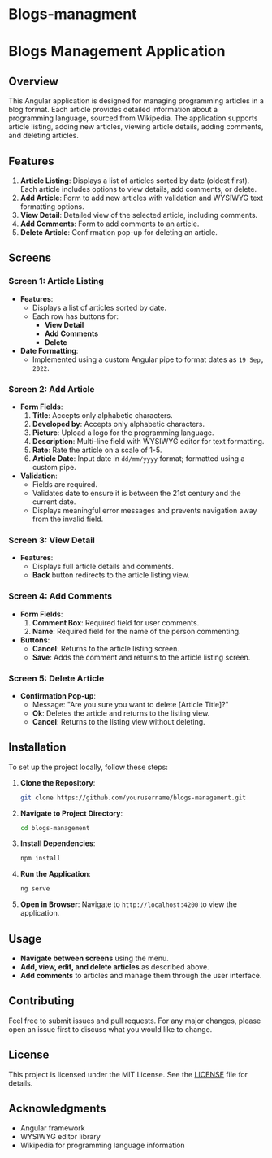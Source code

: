 # Blogs-managment

# Blogs Management Application

## Overview

This Angular application is designed for managing programming articles in a blog format. Each article provides detailed information about a programming language, sourced from Wikipedia. The application supports article listing, adding new articles, viewing article details, adding comments, and deleting articles.

## Features

1. **Article Listing**: Displays a list of articles sorted by date (oldest first). Each article includes options to view details, add comments, or delete.
2. **Add Article**: Form to add new articles with validation and WYSIWYG text formatting options.
3. **View Detail**: Detailed view of the selected article, including comments.
4. **Add Comments**: Form to add comments to an article.
5. **Delete Article**: Confirmation pop-up for deleting an article.

## Screens

### Screen 1: Article Listing

- **Features**:
  - Displays a list of articles sorted by date.
  - Each row has buttons for:
    - **View Detail**
    - **Add Comments**
    - **Delete**
- **Date Formatting**:
  - Implemented using a custom Angular pipe to format dates as `19 Sep, 2022`.

### Screen 2: Add Article

- **Form Fields**:
  1. **Title**: Accepts only alphabetic characters.
  2. **Developed by**: Accepts only alphabetic characters.
  3. **Picture**: Upload a logo for the programming language.
  4. **Description**: Multi-line field with WYSIWYG editor for text formatting.
  5. **Rate**: Rate the article on a scale of 1-5.
  6. **Article Date**: Input date in `dd/mm/yyyy` format; formatted using a custom pipe.
- **Validation**:
  - Fields are required.
  - Validates date to ensure it is between the 21st century and the current date.
  - Displays meaningful error messages and prevents navigation away from the invalid field.

### Screen 3: View Detail

- **Features**:
  - Displays full article details and comments.
  - **Back** button redirects to the article listing view.

### Screen 4: Add Comments

- **Form Fields**:
  1. **Comment Box**: Required field for user comments.
  2. **Name**: Required field for the name of the person commenting.
- **Buttons**:
  - **Cancel**: Returns to the article listing screen.
  - **Save**: Adds the comment and returns to the article listing screen.

### Screen 5: Delete Article

- **Confirmation Pop-up**:
  - Message: "Are you sure you want to delete [Article Title]?"
  - **Ok**: Deletes the article and returns to the listing view.
  - **Cancel**: Returns to the listing view without deleting.

## Installation

To set up the project locally, follow these steps:

1. **Clone the Repository**:
    ```bash
    git clone https://github.com/yourusername/blogs-management.git
    ```

2. **Navigate to Project Directory**:
    ```bash
    cd blogs-management
    ```

3. **Install Dependencies**:
    ```bash
    npm install
    ```

4. **Run the Application**:
    ```bash
    ng serve
    ```

5. **Open in Browser**:
    Navigate to `http://localhost:4200` to view the application.

## Usage

- **Navigate between screens** using the menu.
- **Add, view, edit, and delete articles** as described above.
- **Add comments** to articles and manage them through the user interface.

## Contributing

Feel free to submit issues and pull requests. For any major changes, please open an issue first to discuss what you would like to change.

## License

This project is licensed under the MIT License. See the [LICENSE](LICENSE) file for details.

## Acknowledgments

- Angular framework
- WYSIWYG editor library
- Wikipedia for programming language information

